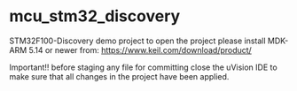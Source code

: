 # mcu_stm32_discovery
STM32F100-Discovery demo project
to open the project please install MDK-ARM 5.14 or newer from: https://www.keil.com/download/product/

Important!!
before staging any file for committing close the uVision IDE to make sure that all changes in the project have been applied.
